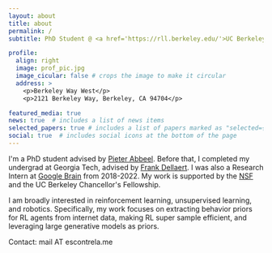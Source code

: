 ```yaml
---
layout: about
title: about
permalink: /
subtitle: PhD Student @ <a href='https://rll.berkeley.edu/'>UC Berkeley Robot Learning Lab 🤖</a>, <a href='https://bair.berkeley.edu/'>BAIR 🐻</a><br>Advised by <a href='https://people.eecs.berkeley.edu/~pabbeel/'>Pieter Abbeel</a>

profile:
  align: right
  image: prof_pic.jpg
  image_cicular: false # crops the image to make it circular
  address: >
    <p>Berkeley Way West</p>
    <p>2121 Berkeley Way, Berkeley, CA 94704</p>

featured_media: true
news: true  # includes a list of news items
selected_papers: true # includes a list of papers marked as "selected={true}"
social: true  # includes social icons at the bottom of the page
---
```



I'm a PhD student advised by [Pieter Abbeel](https://people.eecs.berkeley.edu/~pabbeel/). Before that, I completed my undergrad at Georgia Tech, advised by [Frank Dellaert](https://dellaert.github.io/). I was also a Research Intern at [Google Brain](https://research.google/teams/brain/) from 2018-2022. My work is supported by the [NSF](https://www.nsfgrfp.org/) and the UC Berkeley Chancellor's Fellowship.

I am broadly interested in reinforcement learning, unsupervised learning, and robotics. Specifically, my work focuses on extracting behavior priors for RL agents from internet data, making RL super sample efficient, and leveraging large generative models as priors.

Contact: <span class="font-weight-bold">mail AT escontrela.me</span>

<!-- <span class="font-weight-bold">For undergrads:</span> if you're interested in mentorship / collaboration, please fill out <a href='https://forms.gle/XkMJHQWG7D9GNXtc9'>this google form</a>. -->
